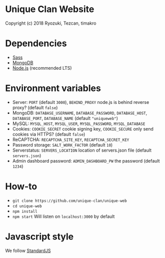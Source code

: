 # Unique Clan Website
Copyright (c) 2018 Ryozuki, Tezcan, timakro

# Dependencies
- [Sass](https://sass-lang.com/install)
- [MongoDB](https://www.mongodb.com/)
- [Node.js](https://nodejs.org/en/) (recommended LTS)

# Environment variables
- Server: `PORT` (default `3000`), `BEHIND_PROXY` node.js is behind reverse proxy? (default `false`)
- MongoDB: `DATABASE_USERNAME`, `DATABASE_PASSWORD`, `DATABASE_HOST`, `DATABASE_PORT`, `DATABASE_NAME` (default `"uniqueweb"`)
- MySQL: `MYSQL_HOST`, `MYSQL_USER`, `MYSQL_PASSWORD`, `MYSQL_DATABASE`
- Cookies: `COOKIE_SECRET` cookie signing key, `COOKIE_SECURE` only send cookies via HTTPS? (default `false`)
- ReCAPTCHA: `RECAPTCHA_SITE_KEY`, `RECAPTCHA_SECRET_KEY`
- Password storage: `SALT_WORK_FACTOR` (default `10`)
- Serverstatus: `SERVERS_LOCATION` location of servers.json file (default `servers.json`)
- Admin dashboard password: `ADMIN_DASHBOARD_PW` the password (default `1234`)

# How-to
- `git clone https://github.com/unique-clan/unique-web`
- `cd unique-web`
- `npm install`
- `npm start` Will listen on `localhost:3000` by default

# Javascript style
We follow [StandardJS](https://standardjs.com/)
